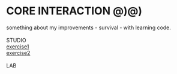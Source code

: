 # CORE INTERACTION @)@)

something about my improvements - survival - with learning code. <br>
 <br>STUDIO
 <br>
 <a href="index2_001.html"> exercise1 </a>
<br>
<a href="index2_002.html">exercise2 </a>
<br>
<br>LAB


